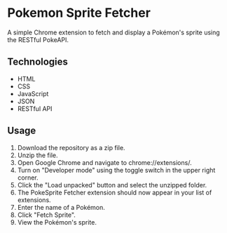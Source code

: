 # Pokemon Sprite Fetcher
A simple Chrome extension to fetch and display a Pokémon's sprite using the RESTful PokeAPI.

## Technologies
- HTML
- CSS
- JavaScript
- JSON
- RESTful API

## Usage
1. Download the repository as a zip file.
2. Unzip the file.
3. Open Google Chrome and navigate to chrome://extensions/.
4. Turn on "Developer mode" using the toggle switch in the upper right corner.
5. Click the "Load unpacked" button and select the unzipped folder.
6. The PokeSprite Fetcher extension should now appear in your list of extensions.
7. Enter the name of a Pokémon.
8. Click "Fetch Sprite".
9. View the Pokémon's sprite.
